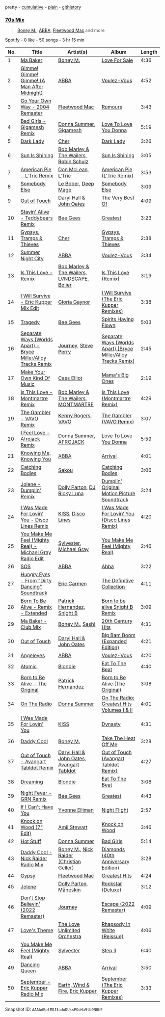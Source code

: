 pretty - [cumulative](/playlists/cumulative/37i9dQZF1EQpVaHRDcozEz.md) - [plain](/playlists/plain/37i9dQZF1EQpVaHRDcozEz) - [githistory](https://github.githistory.xyz/mdn522/spotify-playlist-archive/blob/main/playlists/plain/37i9dQZF1EQpVaHRDcozEz)

### [70s Mix](https://open.spotify.com/playlist/37i9dQZF1EQpVaHRDcozEz)

> <a href=spotify:playlist:37i9dQZF1EIYO4hRoldKLF>Boney M.</a>, <a href=spotify:playlist:37i9dQZF1EIVo4rgqc9CZa>ABBA</a>, <a href=spotify:playlist:37i9dQZF1EIVOAHdcDTA9Q>Fleetwood Mac</a> and more

[Spotify](https://open.spotify.com/user/spotify) - 0 like - 50 songs - 3 hr 15 min

| No. | Title | Artist(s) | Album | Length |
|---|---|---|---|---|
| 1 | [Ma Baker](https://open.spotify.com/track/1BqnZOkYJbvYLOhN0qPJDm) | [Boney M.](https://open.spotify.com/artist/54R6Y0I7jGUCveDTtI21nb) | [Love For Sale](https://open.spotify.com/album/4MOaqIKUdWuojXZYgOa7GM) | 4:36 |
| 2 | [Gimme! Gimme! Gimme! \(A Man After Midnight\)](https://open.spotify.com/track/3vkQ5DAB1qQMYO4Mr9zJN6) | [ABBA](https://open.spotify.com/artist/0LcJLqbBmaGUft1e9Mm8HV) | [Voulez\-Vous](https://open.spotify.com/album/7iLuHJkrb9KHPkMgddYigh) | 4:52 |
| 3 | [Go Your Own Way \- 2004 Remaster](https://open.spotify.com/track/07GvNcU1WdyZJq3XxP0kZa) | [Fleetwood Mac](https://open.spotify.com/artist/08GQAI4eElDnROBrJRGE0X) | [Rumours](https://open.spotify.com/album/1bt6q2SruMsBtcerNVtpZB) | 3:43 |
| 4 | [Bad Girls \- Gigamesh Remix](https://open.spotify.com/track/4cVcKuPWczKvw2GZAotrj2) | [Donna Summer](https://open.spotify.com/artist/2eogQKWWoohI3BSnoG7E2U), [Gigamesh](https://open.spotify.com/artist/1Bo8Afb2Qbjs4x6kJHyjle) | [Love To Love You Donna](https://open.spotify.com/album/0iuDlDYXlxbjrKMcO2kepk) | 5:19 |
| 5 | [Dark Lady](https://open.spotify.com/track/0xL3tjPSUJncbnIOn1uPhZ) | [Cher](https://open.spotify.com/artist/72OaDtakiy6yFqkt4TsiFt) | [Dark Lady](https://open.spotify.com/album/48HaPx2JNYVESpoksGcSZf) | 3:26 |
| 6 | [Sun Is Shining](https://open.spotify.com/track/48xPlyqrp76RSwJirihTHo) | [Bob Marley & The Wailers](https://open.spotify.com/artist/2QsynagSdAqZj3U9HgDzjD), [Robin Schulz](https://open.spotify.com/artist/3t5xRXzsuZmMDkQzgOX35S) | [Sun Is Shining](https://open.spotify.com/album/0W5Q4QB5XqFJZbd2ZhCfWK) | 3:05 |
| 7 | [American Pie \- L'Tric Remix](https://open.spotify.com/track/1SRnNEFgoUI0O8erG4BgHQ) | [Don McLean](https://open.spotify.com/artist/1gRNBaI4yn6wCCTvRhGWh8), [L'Tric](https://open.spotify.com/artist/4ZedOHbnyLaFvvMuY6uaOM) | [American Pie \(L'Tric Remix\)](https://open.spotify.com/album/1OyknztolKNfrtPzmlmzNZ) | 3:53 |
| 8 | [Somebody Else](https://open.spotify.com/track/2bb9Dg1De0s8yzWkQDZsXY) | [Le Bober](https://open.spotify.com/artist/4uOvkJcVuoOxaY7lsCwav4), [Deep Mage](https://open.spotify.com/artist/0MR7IMVJ0cdWJBivbwRr4A) | [Somebody Else](https://open.spotify.com/album/2PfFc59SXVrILOSaWGsaTe) | 3:09 |
| 9 | [Out of Touch](https://open.spotify.com/track/4LI7LqBRuXxLyEZ2fCQnit) | [Daryl Hall & John Oates](https://open.spotify.com/artist/77tT1kLj6mCWtFNqiOmP9H) | [The Very Best Of](https://open.spotify.com/album/3LjCh3GXg9r9h4HORAUzXu) | 4:09 |
| 10 | [Stayin' Alive \- Teddybears Remix](https://open.spotify.com/track/5iyuBXYblt5wpD7DC16WnP) | [Bee Gees](https://open.spotify.com/artist/1LZEQNv7sE11VDY3SdxQeN) | [Greatest](https://open.spotify.com/album/5YHZaCxCuuK81h4Fimb9rT) | 3:23 |
| 11 | [Gypsys, Tramps & Thieves](https://open.spotify.com/track/6fsSZbNL7XP9gf1kJ2l155) | [Cher](https://open.spotify.com/artist/72OaDtakiy6yFqkt4TsiFt) | [Gypsys, Tramps & Thieves](https://open.spotify.com/album/4NsAwBNLIHDpmlCCGNGzH9) | 2:38 |
| 12 | [Summer Night City](https://open.spotify.com/track/35iCSlFxyiawRBUOtQAkeT) | [ABBA](https://open.spotify.com/artist/0LcJLqbBmaGUft1e9Mm8HV) | [Voulez\-Vous](https://open.spotify.com/album/7iLuHJkrb9KHPkMgddYigh) | 3:34 |
| 13 | [Is This Love \- Remix](https://open.spotify.com/track/1G8yVHxDLlEjDAt02Dfbmi) | [Bob Marley & The Wailers](https://open.spotify.com/artist/2QsynagSdAqZj3U9HgDzjD), [LVNDSCAPE](https://open.spotify.com/artist/2QlwnS23KrBeshXFyK5U6M), [Bolier](https://open.spotify.com/artist/65NscqgsoMPqBtoLbkP3jD) | [Is This Love \(Remix\)](https://open.spotify.com/album/5MUX0Xv8IGxAlzz5eSEE5D) | 3:19 |
| 14 | [I Will Survive \- Eric Kupper Mix Edit](https://open.spotify.com/track/4fSjgi0Uzee0Bt4Nwusnqu) | [Gloria Gaynor](https://open.spotify.com/artist/6V6WCgi7waF55bJmylC4H5) | [I Will Survive \(The Eric Kupper Remixes\)](https://open.spotify.com/album/1Cebbz2zBKNpcQdtoXy9yk) | 3:38 |
| 15 | [Tragedy](https://open.spotify.com/track/6UXXeFqMBGiqjkzQzkMT3E) | [Bee Gees](https://open.spotify.com/artist/1LZEQNv7sE11VDY3SdxQeN) | [Spirits Having Flown](https://open.spotify.com/album/6bddpRTD2imtFdhXqr6MKm) | 5:03 |
| 16 | [Separate Ways \(Worlds Apart\) \- Bryce Miller/Alloy Tracks Remix](https://open.spotify.com/track/0muK9BAzu2TJXQgWPsEj6e) | [Journey](https://open.spotify.com/artist/0rvjqX7ttXeg3mTy8Xscbt), [Steve Perry](https://open.spotify.com/artist/5xQKoGD7Ql92fWd1uWwKkf) | [Separate Ways \(Worlds Apart\) \[Bryce Miller/Alloy Tracks Remix\]](https://open.spotify.com/album/0YzSA7G1hEayfUGlELIe5K) | 2:45 |
| 17 | [Make Your Own Kind Of Music](https://open.spotify.com/track/6H3Wa6hWR9DRMzMSd4pZkT) | [Cass Elliot](https://open.spotify.com/artist/5jX7X3kRkfJTRqAdT7RcHk) | [Mama's Big Ones](https://open.spotify.com/album/3x44BijmAfm1N7Cs7yILL4) | 2:19 |
| 18 | [Is This Love \- Montmartre Remix](https://open.spotify.com/track/3DE2xnbdTDuatFubUV0soe) | [Bob Marley & The Wailers](https://open.spotify.com/artist/2QsynagSdAqZj3U9HgDzjD), [MONTMARTRE](https://open.spotify.com/artist/4n3V7bHjjPqb11n7d0WAVo) | [Is This Love \(Montmartre Remix\)](https://open.spotify.com/album/7Lr6wCyrlqkjgfrUhJpNBI) | 4:29 |
| 19 | [The Gambler \- VAVO Remix](https://open.spotify.com/track/0E6uyODpOAlw4cagbeCFbx) | [Kenny Rogers](https://open.spotify.com/artist/4tw2Lmn9tTPUv7Gy7mVPI4), [VAVO](https://open.spotify.com/artist/44re77WwNG34C182Jq3WIK) | [The Gambler \(VAVO Remix\)](https://open.spotify.com/album/4o6SjQ9IrLruYxPzDFM5Wg) | 3:07 |
| 20 | [I Feel Love \- Afrojack Remix](https://open.spotify.com/track/2UArFZy4LUwTNFmoklSpvT) | [Donna Summer](https://open.spotify.com/artist/2eogQKWWoohI3BSnoG7E2U), [AFROJACK](https://open.spotify.com/artist/4D75GcNG95ebPtNvoNVXhz) | [Love To Love You Donna](https://open.spotify.com/album/0iuDlDYXlxbjrKMcO2kepk) | 5:59 |
| 21 | [Knowing Me, Knowing You](https://open.spotify.com/track/798cuJeotvXP8UVa8GJPnD) | [ABBA](https://open.spotify.com/artist/0LcJLqbBmaGUft1e9Mm8HV) | [Arrival](https://open.spotify.com/album/1V6a99EbTTIegOhWoPxYI9) | 4:01 |
| 22 | [Catching Bodies](https://open.spotify.com/track/6sAFHFV7OWuSYuTNslP2HI) | [Sekou](https://open.spotify.com/artist/1mYgKcXdbklH5RwjU6XA8c) | [Catching Bodies](https://open.spotify.com/album/5xktIJwrny2WstcXimkvTN) | 3:06 |
| 23 | [Jolene \- Dumplin' Remix](https://open.spotify.com/track/0HtY7ILTZVSd4i44FuOrur) | [Dolly Parton](https://open.spotify.com/artist/32vWCbZh0xZ4o9gkz4PsEU), [DJ Ricky Luna](https://open.spotify.com/artist/41EN0ZREKu3QnW9N0kre0K) | [Dumplin' Original Motion Picture Soundtrack](https://open.spotify.com/album/50FL6Vavo5CtZ1S9QQSJeO) | 3:24 |
| 24 | [I Was Made For Lovin' You \- Disco Lines Remix](https://open.spotify.com/track/302iphQDRz3hMJoelyKTh5) | [KISS](https://open.spotify.com/artist/07XSN3sPlIlB2L2XNcTwJw), [Disco Lines](https://open.spotify.com/artist/5Kmr0b3ip8g9P2i0dLTC3Z) | [I Was Made For Lovin’ You \(Disco Lines Remix\)](https://open.spotify.com/album/1U617ES34q9sIKxIXSEqnI) | 4:20 |
| 25 | [You Make Me Feel \(Mighty Real\) \- Michael Gray Radio Edit](https://open.spotify.com/track/2pnb9xjlcar9xqa0ZJglP4) | [Sylvester](https://open.spotify.com/artist/5TGTpu4g8siFOIctZuQO7y), [Michael Gray](https://open.spotify.com/artist/2aM5jpQ0WTcQDeHsil8Ihz) | [You Make Me Feel \(Mighty Real\)](https://open.spotify.com/album/6IJCt14VPtqmmmyUR6MMFh) | 2:46 |
| 26 | [SOS](https://open.spotify.com/track/6yZv0Nl6BXABbXoPVpfF5y) | [ABBA](https://open.spotify.com/artist/0LcJLqbBmaGUft1e9Mm8HV) | [Abba](https://open.spotify.com/album/1kM6xcSYO5ASJaWgygznL7) | 3:22 |
| 27 | [Hungry Eyes \- From "Dirty Dancing" Soundtrack](https://open.spotify.com/track/31H6au3jhblhr6MMJiXnCq) | [Eric Carmen](https://open.spotify.com/artist/2ekjTXgjxbWwBX5lTAj4DU) | [The Definitive Collection](https://open.spotify.com/album/02CxAhdSRhzcm6XQ8m5RNp) | 4:11 |
| 28 | [Born To Be Alive \- Remix \- Extended](https://open.spotify.com/track/6Wy7RyyXYcRcHrwXHl4Dxa) | [Patrick Hernandez](https://open.spotify.com/artist/1CcEgi464SWZsKY5579u7z), [Snight B](https://open.spotify.com/artist/6YqyFGzBfxmhGsHZLRxMkn) | [Born to be alive Snight B Remix](https://open.spotify.com/album/51MbRQTMdSjRivBX3VkLDG) | 3:09 |
| 29 | [Ma Baker \- Club Mix](https://open.spotify.com/track/5dr5makWnRcVNMOGNqL1Vf) | [Boney M.](https://open.spotify.com/artist/54R6Y0I7jGUCveDTtI21nb), [Sash!](https://open.spotify.com/artist/5XTxV2ifoYkmNb13Gb6cKz) | [20th Century Hits](https://open.spotify.com/album/0lDUEiq5TKsQ0kwPamRIwh) | 4:31 |
| 30 | [Out of Touch](https://open.spotify.com/track/4mOLsya7jOsaONExOxpryV) | [Daryl Hall & John Oates](https://open.spotify.com/artist/77tT1kLj6mCWtFNqiOmP9H) | [Big Bam Boom \(Expanded Edition\)](https://open.spotify.com/album/5HzH1Tj5Zg77b5proAft1c) | 4:21 |
| 31 | [Angeleyes](https://open.spotify.com/track/7rWgGyRK7RAqAAXy4bLft9) | [ABBA](https://open.spotify.com/artist/0LcJLqbBmaGUft1e9Mm8HV) | [Voulez\-Vous](https://open.spotify.com/album/7iLuHJkrb9KHPkMgddYigh) | 4:20 |
| 32 | [Atomic](https://open.spotify.com/track/5QIbR39hAEDIOkr4ggh4xc) | [Blondie](https://open.spotify.com/artist/4tpUmLEVLCGFr93o8hFFIB) | [Eat To The Beat](https://open.spotify.com/album/4gbZS6jj6ufbiSG4C8jLv5) | 4:40 |
| 33 | [Born to Be Alive \- The Original](https://open.spotify.com/track/3XIEWK1V9n25PS9Vb6axj5) | [Patrick Hernandez](https://open.spotify.com/artist/1CcEgi464SWZsKY5579u7z) | [Born to Be Alive \(The Original\)](https://open.spotify.com/album/0kVK9lFFTzhnEb4ETElbCD) | 3:08 |
| 34 | [On The Radio](https://open.spotify.com/track/41v23mPw4Se92JKUGvnkmW) | [Donna Summer](https://open.spotify.com/artist/2eogQKWWoohI3BSnoG7E2U) | [On The Radio: Greatest Hits Volumes I & II](https://open.spotify.com/album/1DeQ0MqQiY2RpMSMFEsILA) | 4:01 |
| 35 | [I Was Made For Lovin' You](https://open.spotify.com/track/07q0QVgO56EorrSGHC48y3) | [KISS](https://open.spotify.com/artist/07XSN3sPlIlB2L2XNcTwJw) | [Dynasty](https://open.spotify.com/album/4FA68GsblSfvKZZRfM1tI1) | 4:31 |
| 36 | [Daddy Cool](https://open.spotify.com/track/3WMbD1OyfKuwWDWMNbPQ4g) | [Boney M.](https://open.spotify.com/artist/54R6Y0I7jGUCveDTtI21nb) | [Take The Heat Off Me](https://open.spotify.com/album/1KQUrny9y5zGpktF6hAGd4) | 3:28 |
| 37 | [Out of Touch \- Avangart Tabldot Remix](https://open.spotify.com/track/7kLcweCtDiEDN52QEEAmrw) | [Daryl Hall & John Oates](https://open.spotify.com/artist/77tT1kLj6mCWtFNqiOmP9H), [Avangart Tabldot](https://open.spotify.com/artist/0lX6dTDSYPoxf5OBZgJaZX) | [Out of Touch \(Avangart Tabldot Remix\)](https://open.spotify.com/album/1EJImKlyfqAFa7RStTFI8B) | 4:27 |
| 38 | [Dreaming](https://open.spotify.com/track/2Rn7bVL1FVYboc4c55RUdg) | [Blondie](https://open.spotify.com/artist/4tpUmLEVLCGFr93o8hFFIB) | [Eat To The Beat](https://open.spotify.com/album/4gbZS6jj6ufbiSG4C8jLv5) | 3:08 |
| 39 | [Night Fever \- GRN Remix](https://open.spotify.com/track/0jAaMqSa8g6W3IOnZqrnNZ) | [Bee Gees](https://open.spotify.com/artist/1LZEQNv7sE11VDY3SdxQeN) | [Greatest](https://open.spotify.com/album/5YHZaCxCuuK81h4Fimb9rT) | 4:43 |
| 40 | [If I Can't Have You](https://open.spotify.com/track/6GQLHDE3YwtVUdDcMv8xwf) | [Yvonne Elliman](https://open.spotify.com/artist/2d6JU9LvNhZR7AAtu4x2rS) | [Night Flight](https://open.spotify.com/album/2K1BCabwokZW3Jd0D7AegJ) | 2:57 |
| 41 | [Knock on Wood \(7" Edit\)](https://open.spotify.com/track/6hG8HM8AqD5wIJTQH37sIV) | [Amii Stewart](https://open.spotify.com/artist/7GPNaPWw3STF8NYp39pd8G) | [Knock on Wood](https://open.spotify.com/album/3tzsLQNZEPOsqCKMgLRqb2) | 3:46 |
| 42 | [Hot Stuff](https://open.spotify.com/track/2zMJN9JvDlvGP4jB03l1Bz) | [Donna Summer](https://open.spotify.com/artist/2eogQKWWoohI3BSnoG7E2U) | [Bad Girls](https://open.spotify.com/album/58GjBhQvLHwfQFJtdP9Oxg) | 5:14 |
| 43 | [Daddy Cool \- Nick Raider Radio Mix](https://open.spotify.com/track/2TVXrjsGdTCUNqF7ns2I15) | [Boney M.](https://open.spotify.com/artist/54R6Y0I7jGUCveDTtI21nb), [Nick Raider \(Christian Geller\)](https://open.spotify.com/artist/6spxYGp8SA2xvJOQ0VjFUV) | [Diamonds \(40th Anniversary Edition\)](https://open.spotify.com/album/4PSRe9AYegkUyPHzbfpdrK) | 3:28 |
| 44 | [Gypsy](https://open.spotify.com/track/19Ym5Sg0YyOCa6ao21bdoG) | [Fleetwood Mac](https://open.spotify.com/artist/08GQAI4eElDnROBrJRGE0X) | [Greatest Hits](https://open.spotify.com/album/0LfM3PGkXE6KvJEE1HkOnz) | 4:24 |
| 45 | [Jolene](https://open.spotify.com/track/3iWSfaHoiphVIBMIwJHzpJ) | [Dolly Parton](https://open.spotify.com/artist/32vWCbZh0xZ4o9gkz4PsEU), [Måneskin](https://open.spotify.com/artist/0lAWpj5szCSwM4rUMHYmrr) | [Rockstar \(Deluxe\)](https://open.spotify.com/album/337iOvlhWakFamgb6x2vKN) | 3:12 |
| 46 | [Don't Stop Believin' \(2022 Remaster\)](https://open.spotify.com/track/5RKQ5NdjSh2QzD4MaunT91) | [Journey](https://open.spotify.com/artist/0rvjqX7ttXeg3mTy8Xscbt) | [Escape \(2022 Remaster\)](https://open.spotify.com/album/4guAwaniEAEQSW0NCpo4gm) | 4:09 |
| 47 | [Love's Theme](https://open.spotify.com/track/5csdrJ0JtFn0qvwlvSh2EI) | [The Love Unlimited Orchestra](https://open.spotify.com/artist/457yGSZecENoIuNWelRHhH) | [Rhapsody In White \(Reissue\)](https://open.spotify.com/album/2mCUkzGTTkAsvJmtxWgTdc) | 4:06 |
| 48 | [You Make Me Feel \(Mighty Real\)](https://open.spotify.com/track/0RnCUYXa7jhgTXtiMXF2PQ) | [Sylvester](https://open.spotify.com/artist/5TGTpu4g8siFOIctZuQO7y) | [Step II](https://open.spotify.com/album/6y64gP67AegGu2rspM2GHo) | 6:40 |
| 49 | [Dancing Queen](https://open.spotify.com/track/0GjEhVFGZW8afUYGChu3Rr) | [ABBA](https://open.spotify.com/artist/0LcJLqbBmaGUft1e9Mm8HV) | [Arrival](https://open.spotify.com/album/1V6a99EbTTIegOhWoPxYI9) | 3:50 |
| 50 | [September \- Eric Kupper Radio Mix](https://open.spotify.com/track/1kHaxYnHGbhp8BX6XPGh9I) | [Earth, Wind & Fire](https://open.spotify.com/artist/4QQgXkCYTt3BlENzhyNETg), [Eric Kupper](https://open.spotify.com/artist/2ATkDceAaeLUkxPnJPHGkz) | [September \(The Eric Kupper Remixes\)](https://open.spotify.com/album/29vn2UIHNLgoz32271wxtS) | 3:33 |

Snapshot ID: `AAAAABptMOJ3adoDUssPQoHa9lb9NUhE`
